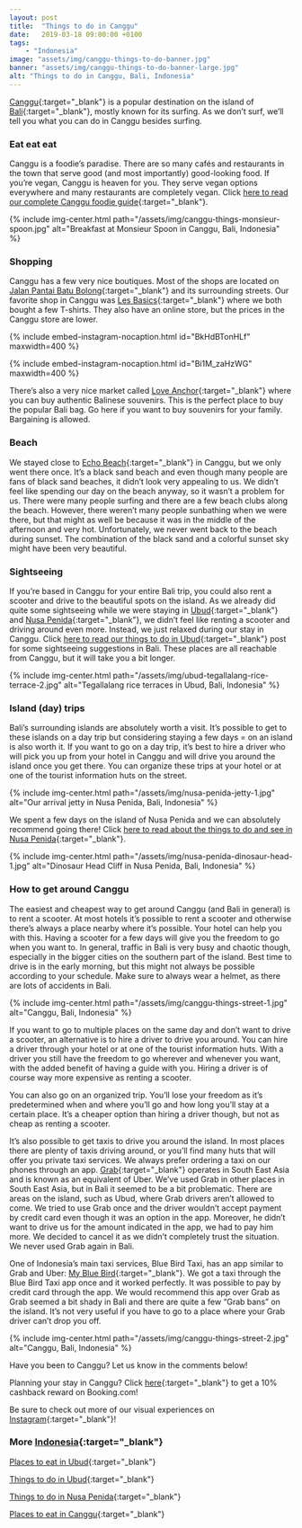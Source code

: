 ```yaml
---
layout: post
title:  "Things to do in Canggu"
date:   2019-03-18 09:00:00 +0100
tags:
    - "Indonesia"
image: "assets/img/canggu-things-to-do-banner.jpg"
banner: "assets/img/canggu-things-to-do-banner-large.jpg"
alt: "Things to do in Canggu, Bali, Indonesia"
---
```


[Canggu][canggu]{:target="_blank"} is a popular destination on the island of [Bali][bali]{:target="_blank"}, mostly known for its surfing. As we don’t surf, we’ll tell you what you can do in Canggu besides surfing. 

### Eat eat eat

Canggu is a foodie’s paradise. There are so many cafés and restaurants in the town that serve good (and most importantly) good-looking food. If you’re vegan, Canggu is heaven for you. They serve vegan options everywhere and many restaurants are completely vegan. Click [here to read our complete Canggu foodie guide][eat canggu]{:target="_blank"}.

{% include img-center.html path="/assets/img/canggu-things-monsieur-spoon.jpg" alt="Breakfast at Monsieur Spoon in Canggu, Bali, Indonesia" %}

### Shopping

Canggu has a few very nice boutiques. Most of the shops are located on [Jalan Pantai Batu Bolong][jalan pantai batu bolong]{:target="_blank"} and its surrounding streets. Our favorite shop in Canggu was [Les Basics][les basics]{:target="_blank"} where we both bought a few T-shirts. They also have an online store, but the prices in the Canggu store are lower. 

{% include embed-instagram-nocaption.html id="BkHdBTonHLf" maxwidth=400 %}

{% include embed-instagram-nocaption.html id="Bi1M_zaHzWG" maxwidth=400 %}

There’s also a very nice market called [Love Anchor][love anchor]{:target="_blank"} where you can buy authentic Balinese souvenirs. This is the perfect place to buy the popular Bali bag. Go here if you want to buy souvenirs for your family. Bargaining is allowed. 

### Beach 

We stayed close to [Echo Beach][echo beach]{:target="_blank"} in Canggu, but we only went there once. It’s a black sand beach and even though many people are fans of black sand beaches, it didn’t look very appealing to us. We didn’t feel like spending our day on the beach anyway, so it wasn’t a problem for us. There were many people surfing and there are a few beach clubs along the beach. However, there weren’t many people sunbathing when we were there, but that might as well be because it was in the middle of the afternoon and very hot. Unfortunately, we never went back to the beach during sunset. The combination of the black sand and a colorful sunset sky might have been very beautiful.

### Sightseeing

If you’re based in Canggu for your entire Bali trip, you could also rent a scooter and drive to the beautiful spots on the island. As we already did quite some sightseeing while we were staying in [Ubud][ubud]{:target="_blank"} and [Nusa Penida][nusa penida]{:target="_blank"}, we didn’t feel like renting a scooter and driving around even more. Instead, we just relaxed during our stay in Canggu. Click [here to read our things to do in Ubud][things ubud]{:target="_blank"} post for some sightseeing suggestions in Bali. These places are all reachable from Canggu, but it will take you a bit longer. 

{% include img-center.html path="/assets/img/ubud-tegallalang-rice-terrace-2.jpg" alt="Tegallalang rice terraces in Ubud, Bali, Indonesia" %}

### Island (day) trips

Bali’s surrounding islands are absolutely worth a visit. It’s possible to get to these islands on a day trip but considering staying a few days = on an island is also worth it. If you want to go on a day trip, it’s best to hire a driver who will pick you up from your hotel in Canggu and will drive you around the island once you get there. You can organize these trips at your hotel or at one of the tourist information huts on the street.

{% include img-center.html path="/assets/img/nusa-penida-jetty-1.jpg" alt="Our arrival jetty in Nusa Penida, Bali, Indonesia" %}

We spent a few days on the island of Nusa Penida and we can absolutely recommend going there! Click [here to read about the things to do and see in Nusa Penida][things nusa penida]{:target="_blank"}. 

{% include img-center.html path="/assets/img/nusa-penida-dinosaur-head-1.jpg" alt="Dinosaur Head Cliff in Nusa Penida, Bali, Indonesia" %}

### How to get around Canggu

The easiest and cheapest way to get around Canggu (and Bali in general) is to rent a scooter. At most hotels it’s possible to rent a scooter and otherwise there’s always a place nearby where it’s possible. Your hotel can help you with this. Having a scooter for a few days will give you the freedom to go when you want to. In general, traffic in Bali is very busy and chaotic though, especially in the bigger cities on the southern part of the island. Best time to drive is in the early morning, but this might not always be possible according to your schedule. Make sure to always wear a helmet, as there are lots of accidents in Bali.   

{% include img-center.html path="/assets/img/canggu-things-street-1.jpg" alt="Canggu, Bali, Indonesia" %}

If you want to go to multiple places on the same day and don’t want to drive a scooter, an alternative is to hire a driver to drive you around. You can hire a driver through your hotel or at one of the tourist information huts. With a driver you still have the freedom to go wherever and whenever you want, with the added benefit of having a guide with you. Hiring a driver is of course way more expensive as renting a scooter. 

You can also go on an organized trip. You’ll lose your freedom as it’s predetermined when and where you’ll go and how long you’ll stay at a certain place. It’s a cheaper option than hiring a driver though, but not as cheap as renting a scooter.

It’s also possible to get taxis to drive you around the island. In most places there are plenty of taxis driving around, or you’ll find many huts that will offer you private taxi services. We always prefer ordering a taxi on our phones through an app. [Grab][grab]{:target="_blank"} operates in South East Asia and is known as an equivalent of Uber. We’ve used Grab in other places in South East Asia, but in Bali it seemed to be a bit problematic. There are areas on the island, such as Ubud, where Grab drivers aren’t allowed to come. We tried to use Grab once and the driver wouldn’t accept payment by credit card even though it was an option in the app. Moreover, he didn’t want to drive us for the amount indicated in the app, we had to pay him more. We decided to cancel it as we didn’t completely trust the situation. We never used Grab again in Bali. 

One of Indonesia’s main taxi services, Blue Bird Taxi, has an app similar to Grab and Uber: [My Blue Bird][my blue bird]{:target="_blank"}. We got a taxi through the Blue Bird Taxi app once and it worked perfectly. It was possible to pay by credit card through the app. We would recommend this app over Grab as Grab seemed a bit shady in Bali and there are quite a few “Grab bans” on the island. It’s not very useful if you have to go to a place where your Grab driver can’t drop you off. 

{% include img-center.html path="/assets/img/canggu-things-street-2.jpg" alt="Canggu, Bali, Indonesia" %}

Have you been to Canggu? Let us know in the comments below!

Planning your stay in Canggu? Click [here][booking.com]{:target="_blank"} to get a 10% cashback reward on Booking.com! 

Be sure to check out more of our visual experiences on [Instagram][instagram]{:target="_blank"}!

### More [Indonesia][indonesia]{:target="_blank"}

[Places to eat in Ubud][ubud eat]{:target="_blank"}

[Things to do in Ubud][things ubud]{:target="_blank"}

[Things to do in Nusa Penida][things nusa penida]{:target="_blank"}

[Places to eat in Canggu][eat canggu]{:target="_blank"}

[instagram]: https://instagram.com/kipamojo 
[booking.com]: https://www.booking.com/s/35_6/joshsn24

[indonesia]: https://kipamojo.world/tags.html#indonesia
[ubud eat]: https://kipamojo.world/2019/01/28/Places-to-eat-in-Ubud-Bali.html
[things ubud]: https://kipamojo.world/2019/02/04/Things-to-do-in-Ubud-Bali.html
[things nusa penida]: https://kipamojo.world/2019/02/11/Things-to-do-in-Nusa-Penida.html

[eat canggu]: https://kipamojo.world/2019/03/11/Places-to-eat-in-Canggu.html

[canggu]: https://goo.gl/maps/C9NPpw5BP292
[bali]: https://goo.gl/maps/fk6gdYi96As
[jalan pantai batu bolong]: https://goo.gl/maps/qhgLsQF8kot
[les basics]: https://goo.gl/maps/nAUFScmgbGG2
[Love Anchor]: https://goo.gl/maps/S9v2L315NEm
[echo beach]: https://goo.gl/maps/2HjYANtTjJP2
[ubud]: https://goo.gl/maps/Q5ff3fu9hAQ2
[nusa penida]: https://goo.gl/maps/Nk9c2CSuQvM2
[grab]: https://play.google.com/store/apps/details?id=com.grabtaxi.passenger&hl=nl 
[my blue bird]: https://play.google.com/store/apps/details?id=com.seatech.bluebird&hl=nl

